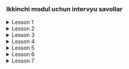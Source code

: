 ### **Ikkinchi modul uchun intervyu savollar**

<details>
  <summary>Lesson 1</summary>
  <ul>
     <details>
        <summary>Programming Paradigm</summary>
         <ul>
           <li>Programming Paradigms nima?</li>
           <li>Procedural Programming nima?</li>
           <li>OOP nima?</li>
           <li>Functional Programming nima?</li>
           <li>Reactive Programming nima?</li>
           <li>Procedural Programming bilan OOP ni farqi nimada?</li>
         </ul>
     </details> 
   </ul>
   <ul>
     <details>
        <summary>OOP</summary>
         <ul>
           <li>OOP konsepsiyalari qaysilar?</li>
           <li>OOP ni asosiy ustunlari qaysilar?</li>
           <li>Class nima?</li>
           <li>Object nima?</li>
           <li>Object classi qanday class?</li>
           <li>Method nima?</li>
           <li>Field nima?</li>
         </ul>
     </details> 
  </ul>
  <ul>
     <details>
        <summary>Constructor</summary>
         <ul>
           <li>Constructor nima?</li>
           <li>Constructor vazifasi nima?</li>
           <li>Constructorni qanday turlari bor?</li>
           <li>Default constructor nima?</li>
           <li>Constructor bizga qachon kerak bo'ladi?</li>
           <li>Bitta class ichida bir nechta constructor bo'lishi mumkinmi?</li>
           <li>No-Arg constructor nima?</li>
           <li>Parametrized constructor nima?</li>
           <li>Copy constructor nima?</li>
           <li>Copy constructor afzalligi bormi?</li>
           <li>Chaining constructor nima?</li>
         </ul>
     </details> 
  </ul>
</details>

<details>
  <summary>Lesson 2</summary>
  <ul>
    <details>
      <summary>Encapsulation</summary>
      <ul>
        <li>Encapsulation nima?</li>
        <li>Data Hiding nima?</li>
        <li>Encapsulationga qanday erishamiz?</li>
        <li>Encapsulation afzalliklari nimada?</li>
        <li>Nega fieldlar private bo'lishi kerak?</li>
        <li>Getter Setter metodlari vazifasi nimadan iborat?</li>
      </ul> 
     </details>
   </ul>  
  <ul>
    <details>
      <summary>Packaging</summary>
      <ul>
      <li>Packagelash nima uchun kerak?</li>
      <li>Packagelarni qanday nomlash kerak?</li>
      <li>Package a'zolari (members) deb nimaga aytiladi?</li>
      <li>Tashqi packagelardan foydalanishni qanday turlari bor?</li>
    </ul>
    </details>
  </ul>
</details>

<details>
  <summary>Lesson 3</summary>
  <ul>
    <details>
      <summary>Inheritance</summary>
      <ul>
        <li>Inheritance nima?</li>
        <li>Inheritance nima uchun kerak?</li>
        <li>Inheritanceni qanday turlari bor?</li>
        <li>Javada bir nechta Inheritancedan foydalansa bo'ladimi?</li>
        <li>Superclass nima? Subclass nima?</li>
        <li>Subclass Superclassdan nimalarini meros qilib oladi?</li>
        <li>Cosmic class qanday class?</li>
        <li>Cosmic classning qanday metodlari bor?</li>
      </ul>
    </details>
  </ul>
  <ul>
    <details>
      <summary>Access Modifiers</summary>
      <ul>
        <li>Access Modifierlar vazifasi nima?</li>
        <li>Access Modifierning qanday turlari bor?</li>
        <li>Access modifierlarni qaysilarini class bilan ishlata olamiz?</li>
        <li>private class yarata olamizmi? Mumkin bo'lsa qanday holatda?</li>
        <li>private constructor yarata olamizmi? Uning vazifasi qanday bo'ladi?</li>
        <li>Superclassning protected metodidan foydalana olamizmi?</li>
        <li>private modifier nimalarda ishlatiladi va ishlatish uchun qayerlarga ruxsat beradi?</li>
      </ul>
    </details>
  </ul>
  <ul>
    <details>
      <summary>Relationships</summary>
      <ul>
        <li>Relationship nima?</li>
        <li>User-A munosabat turi qayerda ishlatiladi?</li>
        <li>Has-A munosabat turi qayerda ishlatiladi?</li>
        <li>Is-A munosabat turi qayerda ishlatiladi?</li>
        <li>Has-A munosabatning qanday turlari bor?</li>
        <li>Composition, Aggregation va Association farqlari nimada?</li>
      </ul>
    </details>
  </ul>
</details>

<details>
  <summary>Lesson 4</summary>
  <ul>
    <details>
      <summary>Polymorphism</summary>
      <ul>
        <li>Polymorphism nima?</li>
        <li>Polymorphism turlari</li>
        <li>Static Polymorphism nima?</li>
        <li>Dinamic Polymorphism nima?</li>
        <li>Polymorphism afzalliklari</li>
        <li>Polymorphism bilan Inheritance farqi</li>
      </ul>
    </details>
  </ul>
  <ul>
    <details>
      <summary>Overloading</summary>
      <ul>
        <li>Overloading nima?</li>
        <li>Overloading qoidalari</li>
        <li>Bir xil signature va har xil return type ga ega bo'lagan methodlar yarata olamizmi?</li>
        <li>Static methodlarni overload qila olamizmi?</li>
        <li>Overloading Dynamic binding ga misol bola oladimi?</li>
      </ul>
    </details>
  </ul>
  <ul>
    <details>
      <summary>Overriding</summary>
      <ul>
        <li>Relationship nima?</li>
        <li>Overriding nima?</li>
        <li>Override methodni qoidalari</li>
        <li>Override qilingan methodni signatureini o'zgartira olamizmi ?</li>
        <li>Class fieldlari override bo'ladimi?</li>
        <li>Binding nima?</li>
        <li>Static Binding nima?</li>
        <li>Dynamic Binding nima?</li>
      </ul>
    </details>
  </ul>
    <ul>
    <details>
      <summary>Access Modifier in case Inheritance</summary>
      <ul>
        <li>Static Methodlarni Override qila olamizmi?</li>
        <li>final Methodlarni Override qila olamizmi?</li>
        <li>private Methodlarni Override qila olamizmi?</li>
        <li>protected Methodlarni Override qila olamizmi?</li>
        <li>protected Methodni Override qilib boshqa access modifier bilan e'lon qila olamizmi?</li>
      </ul>
    </details>
  </ul>
</details>

<details>
  <summary>Lesson 5</summary>
  <ul>
    <details>
      <summary>Abstraction</summary>
      <ul>
        <li>Abstraction nima?</li>
        <li>Abstractionga qanday erishiladi?</li>
        <li>Concrete class qanday class?</li>
        <li>Concrete class bilan Abstract class ni farqi nimada?</li>
        <li>Abstract class qoidalari</li>
        <li>Abstract method qoidalari</li>
        <li>Abstractionning afzalliklari</li>
        <li>Abstract class dan obyekt yarata olamizmi?</li>
        <li>Abstract method static bo'lishi mumkinmi?</li>
        <li>Abstract class ga constructor yoza olamizmi?</li>
        <li>Abstract class ga private method yoza olamizmi?</li>
        <li>Abstract class kamchiliklari</li>
      </ul>
    </details>
  </ul>
  <ul>
    <details>
      <summary>Interface</summary>
      <ul>
        <li>Interface nima?</li>
        <li>Interface nima uchun kerak?</li>
        <li>Interface ning afzalliklari</li>
        <li>Interface qoidalari</li>
        <li>Qaysi Access Modifierni Interface methodlariga qo'llab bo'lmaydi?</li>
        <li>Interface dan object yarata olamizmi?</li>
        <li>Interface da static method yarata olamizmi?</li>
        <li>Interface multiple inheritance ni qo'llab-quvvatlaydimi?</li>
      </ul>
    </details>
  </ul>
  <ul>
    <details>
      <summary>Abstract class VS Interface</summary>
      <ul>
        <li>Abstract class va Interface farqlari</li>
      </ul>
    </details>
  </ul>
    <ul>
    <details>
      <summary>Marker Interface</summary>
      <ul>
        <li>Marker Interface nima?</li>
        <li>Marker Interface ga misollar keltiring</li>
      </ul>
    </details>
  </ul>
</details>

<details>
  <summary>Lesson 6</summary>
  <ul>
    <details>
      <summary>Wrapper Classes</summary>
      <ul>
         <li>Wrapper classlar nima?</li>
        <li>Wrapper classlar nima uchun kerak?</li>
        <li>Qanday Wrapper classlar mavjud?</li>
        <li>Number classning subclasslari qaysilar?</li>
        <li>Character class qaysi Interface lardan voris olgan?</li>
      </ul>
    </details>
  </ul>
  <ul>
    <details>
      <summary>Big Numbers</summary>
      <ul>
         <li>Big Numbersni qanday turlari bor?</li>
        <li>BigNumber class vazifasi nima?</li>
        <li>BigDecimel class vazifasi nima?</li>
        <li>Arefmetik ammalarini (+,-,/,*) bu classlar bilan ishlata olamizmi?</li>
      </ul>
    </details>
  </ul>
  <ul>
    <details>
      <summary>AutoBoxing and UnBoxing</summary>
      <ul>
         <li>AutoBoxing and UnBoxing nima uchun kerak?</li>
        <li>AutoBoxing nima?</li>
        <li>UnBoxing nima?</li>
        <li>Widening nima?</li>
        <li>Narrowing nima?</li>
      </ul>
    </details>
  </ul>
    <ul>
    <details>
      <summary>Inner Class</summary>
      <ul>
         <li>Inner Class nima?</li>
        <li>Inner Class foydali tomonlari</li>
        <li>Inner Class ni qanday turlari mavjud?</li>
        <li>Static Inner Class Outer Classning non-static fieldlarga murojat qila oladimi ?</li>
        <li>Local innner class larni access modifierlar bilan e'lon qilib bo'ladimi ?</li>
      </ul>
    </details>
  </ul>
</details>

<details>
  <summary>Lesson 7</summary>
  <ul>
    <details>
      <summary>Memory Management</summary>
      <ul>
         <li>Memory Management nima?</li>
        <li>Qanday JVM xotira turlari bor?</li>
        <li>Asosiy xotiralar qaysilar?</li>
        <li>Memory Management ni o'rganish qanchalik muhim?</li>
      </ul>
    </details>
  </ul>
  <ul>
    <details>
      <summary>Stack Memory</summary>
      <ul>
         <li>Stack qanaqa xotira?</li>
        <li>Stack Frame nima?</li>
        <li>Stack xotira afzalliklari</li>
        <li>Stack xotira kamchiliklari</li>
        <li>LIFO nima?</li>
        <li>StackOverflow qachon yuzaga keladi?</li>
      </ul>
    </details>
  </ul>
  <ul>
    <details>
      <summary>Heap and Method Area</summary>
      <ul>
        <li>Heap qanday qismlardan iborat?</li>
        <li>Nursery Space nima?</li>
        <li>Tenured Space nima?</li>
        <li>Permanent Generation nima?</li>
        <li>Metaspace nima?</li>
        <li>Method Area nima?</li>
        <li>Major GC bilan Minor GC ni farqi nimada?</li>
      </ul>
    </details>
  </ul>
    <ul>
    <details>
      <summary>Method Parameters</summary>
      <ul>
         <li>Method Parameters ning turlarini ayting</li>
        <li>Passing by Value nima?</li>
        <li>Passing by Reference nima?</li>
        <li>Javada passing by referance bormi?</li>
        <li>Variable Arguments nima?</li>
      </ul>
    </details>
  </ul>
   <ul>
    <details>
      <summary>Garbage Collector</summary>
      <ul>
        <li>Garbage Collector nima va uning vazifasi nima?</li>
        <li>Garbage Collector ishlashini tushuntiring.</li>
        <li>Sweeping turlari</li>
      </ul>
    </details>
  </ul>
</details>









